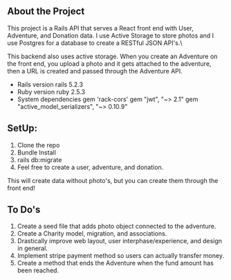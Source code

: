 ## About the Project

This project is a Rails API that serves a React front end with User, Adventure, and Donation data. I use Active Storage to store photos and I use Postgres for a database to create a RESTful JSON API's.\

This backend also uses active storage. When you create an Adventure on the front end, you upload a photo and it gets attached to the adventure, then a URL is created and passed through the Adventure API.

- Rails version
  rails 5.2.3
- Ruby version
  ruby 2.5.3
- System dependencies
  gem 'rack-cors'
  gem "jwt", "~> 2.1"
  gem "active_model_serializers", "~> 0.10.9"

## SetUp:

1. Clone the repo
2. Bundle Install
3. rails db:migrate
4. Feel free to create a user, adventure, and donation.

This will create data without photo's, but you can create them through the front end!

## To Do's

1. Create a seed file that adds photo object connected to the adventure.
2. Create a Charity model, migration, and associations.
3. Drastically improve web layout, user interphase/experience, and design in general.
4. Implement stripe payment method so users can actually transfer money.
5. Create a method that ends the Adventure when the fund amount has been reached.
